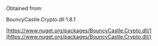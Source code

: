 Obtained from:

BouncyCastle.Crypto.dll 1.8.1

[https://www.nuget.org/packages/BouncyCastle.Crypto.dll/](https://www.nuget.org/packages/BouncyCastle.Crypto.dll/)
